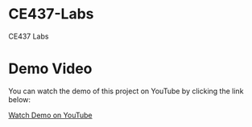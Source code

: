 # CE437-Labs
CE437 Labs
# Demo Video

You can watch the demo of this project on YouTube by clicking the link below:

[Watch Demo on YouTube]([https://youtube.com/shorts/sUVz4pFIvAo?feature=share](https://youtube.com/shorts/fbPLYEdZS-g?feature=share))
